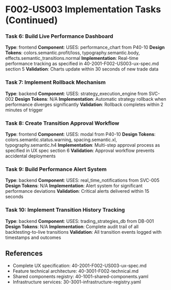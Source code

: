 # F002-US003 Implementation Tasks (Continued)

### Task 6: Build Live Performance Dashboard
**Type**: frontend
**Component**: USES: performance_chart from P40-10
**Design Tokens**: colors.semantic.profit/loss, typography.semantic.body, effects.semantic_transitions.normal
**Implementation**: 
Real-time performance tracking as specified in 40-2001-F002-US003-ux-spec.md section 5
**Validation**: Charts update within 30 seconds of new trade data

### Task 7: Implement Rollback Mechanism
**Type**: backend
**Component**: USES: strategy_execution_engine from SVC-002
**Design Tokens**: N/A
**Implementation**: 
Automatic strategy rollback when performance diverges significantly
**Validation**: Rollback completes within 2 minutes of trigger

### Task 8: Create Transition Approval Workflow
**Type**: frontend
**Component**: USES: modal from P40-10
**Design Tokens**: colors.semantic.status.warning, spacing.semantic.xl, typography.semantic.h4
**Implementation**: 
Multi-step approval process as specified in UX spec section 6
**Validation**: Approval workflow prevents accidental deployments

### Task 9: Build Performance Alert System
**Type**: backend
**Component**: USES: real_time_notifications from SVC-005
**Design Tokens**: N/A
**Implementation**: 
Alert system for significant performance deviations
**Validation**: Critical alerts delivered within 15 seconds

### Task 10: Implement Transition History Tracking
**Type**: backend
**Component**: USES: trading_strategies_db from DB-001
**Design Tokens**: N/A
**Implementation**: 
Complete audit trail of all backtesting-to-live transitions
**Validation**: All transition events logged with timestamps and outcomes

## References
- Complete UX specification: 40-2001-F002-US003-ux-spec.md
- Feature technical architecture: 40-3001-F002-technical.md
- Shared components registry: 40-1001-shared-components.yaml
- Infrastructure services: 30-3001-infrastructure-registry.yaml
